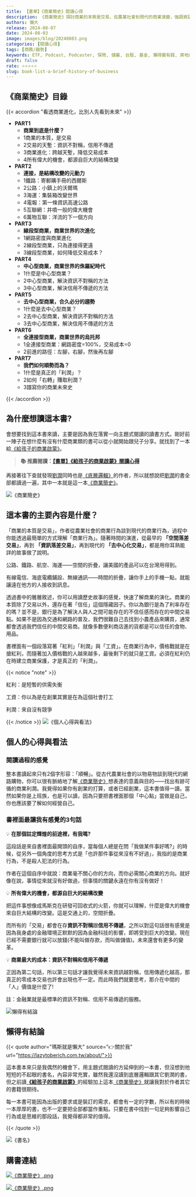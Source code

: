 ```yaml
---
title: 【書單】《商業簡史》閱讀心得
description: 《商業簡史》探討商業的本質是交易，從農業社會到現代的商業演變，強調資訊不對稱和信用不傳遞的影響。書中介紹了不同商業模式的演變，包括中心型和去中心型商業，並提供對於創業和經1營自我的見解，適合對商業有興趣的讀者閱讀。
authors: 懶大
release: 2024-08-07
date: 2024-08-03
image: images/blog/20240803.png
categories: [閱讀心得]
tags: [商務/趨勢]
keywords: ETF, Podcast, Podcaster, 保險, 儲蓄, 台股, 基金, 懶得變有錢, 房地產, 投資, 投資理財, 支出, 收入, 理財, 理財規劃, 瑪斯理財兩三事, 稅務, 總體經濟, 美股, 職涯心得, 股利收入, 複委託, 記帳, 讀書心得, 財務規劃, 財商, 貸款, 資產配置, 退休規劃, 開源節流
draft: false
rate: ⭐⭐⭐⭐⭐
slug: book-list-a-brief-history-of-business
---
```


## 《商業簡史》目錄

{{< accordion "看透商業進化，比別人先看到未來" >}}

- **PART1**
    - **商業到底是什麼？**
    - 1商業的本質，是交易
    - 2交易的天塹：資訊不對稱，信用不傳遞
    - 3商業進化：跨越天塹，降低交易成本
    - 4所有偉大的機會，都源自巨大的結構改變
- **PART2**
    - **連接，是結構改變的元動力**
    - 1鐵路：寄郵購手冊的西爾斯
    - 2公路：小鎮上的沃爾瑪
    - 3海運：集裝箱改變世界
    - 4電報：第一條資訊高速公路
    - 5互聯網：井噴一般的偉大機會
    - 6萬物互聯：洋流的下一個方向
- **PART3**
    - **線段型商業，商業世界的次進化**
    - 1網路密度與商業進化
    - 2線段型商業，只為連接得更遠
    - 3線段型商業，如何降低交易成本？
- **PART4**
    - **中心型商業，商業世界的侏羅紀時代**
    - 1什麼是中心型商業？
    - 2中心型商業，解決資訊不對稱的方法
    - 3中心型商業，解決信用不傳遞的方法
- **PART5**
    - **去中心型商業，合久必分的趨勢**
    - 1什麼是去中心型商業？
    - 2去中心型商業，解決資訊不對稱的方法
    - 3去中心型商業，解決信用不傳遞的方法
- **PART6**
    - **全連接型商業，商業世界的烏托邦**
    - 1全連接型商業：網路密度=100%，交易成本=0
    - 2前進的路徑：左腳，右腳，然後再左腳
- **PART7**
    - **我們如何順勢而為？**
    - 1什麼是真正的「利潤」？
    - 2如何「右轉」賺取利潤？
    - 3譜寫你的商業未來史

{{< /accordion >}}

## 為什麼想讀這本書?

會想要找到這本書來讀，主要是因為我在落實一向主題式閱讀的讀書方式。剛好前一陣子在想什麼有沒有什麼商業類的書可以從小就開始跟兒子分享。就找到了一本給[《給孩子的商業啟蒙》](https://lazytoberich.com.tw/blog/book-review-business-enlightenment-for-children-book-review/)。


>**📚 推薦閱讀：[【書單】《給孩子的商業啟蒙》閱讀心得](https://lazytoberich.com.tw/blog/book-review-business-enlightenment-for-children-book-review/)**


再接著往下查就發現[劉潤](https://www.cite.com.tw/publisher/authors/38082)同時也是[《底層邏輯》](https://www.momoshop.com.tw/goods/GoodsDetail.jsp?i_code=9908058&memid=6000021729&cid=apuad&oid=1&osm=league)的作者，所以就想說把[劉潤](https://www.cite.com.tw/publisher/authors/38082)的書全部都讀過一遍，其中一本就是這一本[《商業簡史》]((https://www.momoshop.com.tw/goods/GoodsDetail.jsp?i_code=11068579&memid=6000021729&cid=apuad&oid=1&osm=league))。

![《商業簡史》](https://images.unsplash.com/photo-1497633762265-9d179a990aa6?ixlib=rb-4.0.3&q=85&fm=jpg&crop=entropy&cs=srgb)

## 這本書的主要內容是什麼？

「商業的本質是交易」，作者從農業社會的商業行為談到現代的商業行為，過程中你能透過最簡單的方式理解「商業行為」。隨著時間的演進，從最早的 **「空間落差交易」**，再到 **「資訊落差交易」**，再到現代的 **「去中心化交易」**，都是用你耳熟能詳的故事做了說明。

公路、鐵路、航空、海運——空間的折疊，讓美國的產品可以在台灣用得到。

有線電信、海底電纜鋪設、無線通訊——時間的折疊，讓你手上的手機一點，就能讓遠在他方的人接收到訊息。

透過書中的層層敘述，你可以用讀歷史故事的感覺，快速了解商業的演化。商業的本質除了交易以外，還存在著「信任」這個隱藏因子。你以為銀行是為了利率存在的嗎？並不是，銀行是為了解決人與人之間可能存在的不信任感而存在的中間交易點。如果不是因為交通和網路的普及，我們很難自己去找到小農產品來購買，通常都會透過我們信任的中間交易商。就像多數便利商店進的貨都是可以信任的食物、用品。

書裡面有一個段落寫著「紅利」「利潤」與「工資」。在商業行為中，價格戰就是在搶紅利，而隨著加入價格戰的人越來越多，最後剩下的就只是工資。必須在紅利仍在時建立商業保護，才是真正的「利潤」。

{{< notice "note" >}}

紅利：是短暫的供需失衡

工資：你以為是在創業其實是在為這個社會打工

利潤：來自沒有競爭

{{< /notice >}}
![《個人心得與看法》](https://images.unsplash.com/photo-1484480974693-6ca0a78fb36b?ixlib=rb-4.0.3&q=85&fm=jpg&crop=entropy&cs=srgb)
## 個人的心得與看法

### 閱讀過程的感覺

整本書讀起來只有2個字形容：「順暢」。從古代農業社會的以物易物談到現代的網路購物，你可以很有脈絡地了解[《商業簡史》]((https://www.momoshop.com.tw/goods/GoodsDetail.jsp?i_code=11068579&memid=6000021729&cid=apuad&oid=1&osm=league))想表達的意義與目的——找出有跡可循的商業利潤。我覺得如果你有創業的打算，或者已經創業，這本書值得一讀。當然如果你是上班族，也是可以讀，因為只要把書裡面那個「中心點」當做是自己，你也應該要了解如何經營自己。

### 書裡面最讓我有感覺的3句話


💡 **在那個註定輝煌的前途裡，有我嗎?**

這段話是來自書裡面最開頭的自序，當每個人總是在問「我做某件事好嗎?」的時候，從另外一個角度的思考方式是「也許那件事從來沒有不好過」，我指的是商業行為，不是殺人犯法的行為。

作者在這個自序中就說：商業毫不關心你的方向，而你必需關心商業的方向。就好像在說，事情從來就沒有好做過，但事情的關鍵永遠在你有沒有做好！




💡 **所有偉大的機會，都源自巨大的結構改變**

把這件事想像成馬斯克在研發可回收式的火箭，你就可以理解，什麼是偉大的機會來自巨大結構的改變。這是交通上的，空間折疊。

而所有的「交易」都會在存**資訊不對稱**跟**信用不傳遞**，之所以對這句話很有感覺是因為我身處的金融環境正默默的因為金融科技的影響，即將受到巨大的改變。現在已經不需要銀行就可以放錢(不能叫做存款，而叫做儲值)。未來還會有更多的變革。




💡 **商業最大的成本：資訊不對稱和信用不傳遞**

正因為第二句話，所以第三句話才讓我覺得未來資訊越對稱，信用傳遞化越高，那真正的零成本交易也許會出現也不一定。而此時我們就要思考，那介在中間的「人」價值是什麼了!



註：金融業就是最標準的資訊不對稱、信用不易傳遞的服務。

![懶得有結論](/images/blog/lazytobeconclude.svg)

## 懶得有結論

{{< quote author="瑪斯就是懶大" source="👉關於我" url="https://lazytoberich.com.tw/about/">}}

這本書本來只是我偶然的機會下，用主題式閱讀的方延伸到的一本書，但沒想到他短短的不起眼的書名，內容非常充實，雖然我還沒讀到底層邏輯跟其它劉潤的書，但之前讀[**《給孩子的商業啟蒙》**](https://lazytoberich.com.tw/blog/book-review-business-enlightenment-for-children-book-review/)的經驗加上這本[《商業簡史》]((https://www.momoshop.com.tw/goods/GoodsDetail.jsp?i_code=11068579&memid=6000021729&cid=apuad&oid=1&osm=league))就讓我對於作者其它的書籍很期待。

每一本書可能因為出版的要求或是裝訂的需求，都會有一定的字數，所以有的時候一本厚厚的書，也不一定要把全部都當作重點。只要在書中找到一句足夠影響自己行為或是思維的那段話，我覺得都非常的值得。

{{< /quote >}}

![《書名》](/images/blog/Lazytobestudious.svg)

## 購書連結

[![《商業簡史》.png](/images/blog/books.png)
](https://www.books.com.tw/products/0010949733?utm_source=shamangels&utm_medium=ap-books&utm_content=recommend&utm_campaign=ap-202408)

[![《商業簡史》.png](/images/blog/momobooks.png)
](https://www.momoshop.com.tw/goods/GoodsDetail.jsp?i_code=11068579&memid=6000021729&cid=apuad&oid=1&osm=league)
